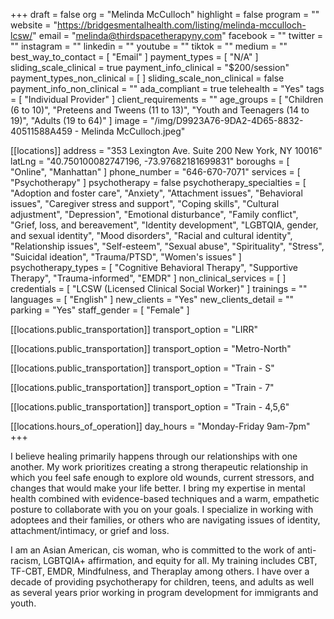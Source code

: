 +++
draft = false
org = "Melinda McCulloch"
highlight = false
program = ""
website = "https://bridgesmentalhealth.com/listing/melinda-mcculloch-lcsw/"
email = "melinda@thirdspacetherapyny.com"
facebook = ""
twitter = ""
instagram = ""
linkedin = ""
youtube = ""
tiktok = ""
medium = ""
best_way_to_contact = [ "Email" ]
payment_types = [ "N/A" ]
sliding_scale_clinical = true
payment_info_clinical = "$200/session"
payment_types_non_clinical = [ ]
sliding_scale_non_clinical = false
payment_info_non_clinical = ""
ada_compliant = true
telehealth = "Yes"
tags = [ "Individual Provider" ]
client_requirements = ""
age_groups = [
  "Children (6 to 10)",
  "Preteens and Tweens (11 to 13)",
  "Youth and Teenagers (14 to 19)",
  "Adults (19 to 64)"
]
image = "/img/D9923A76-9DA2-4D65-8832-40511588A459 - Melinda McCulloch.jpeg"

[[locations]]
address = "353 Lexington Ave. Suite 200 New York, NY 10016"
latLng = "40.750100082747196, -73.97682181699831"
boroughs = [ "Online", "Manhattan" ]
phone_number = "646-670-7071"
services = [ "Psychotherapy" ]
psychotherapy = false
psychotherapy_specialties = [
  "Adoption and foster care",
  "Anxiety",
  "Attachment issues",
  "Behavioral issues",
  "Caregiver stress and support",
  "Coping skills",
  "Cultural adjustment",
  "Depression",
  "Emotional disturbance",
  "Family conflict",
  "Grief, loss, and bereavement",
  "Identity development",
  "LGBTQIA, gender, and sexual identity",
  "Mood disorders",
  "Racial and cultural identity",
  "Relationship issues",
  "Self-esteem",
  "Sexual abuse",
  "Spirituality",
  "Stress",
  "Suicidal ideation",
  "Trauma/PTSD",
  "Women's issues"
]
psychotherapy_types = [
  "Cognitive Behavioral Therapy",
  "Supportive Therapy",
  "Trauma-informed",
  "EMDR"
]
non_clinical_services = [ ]
credentials = [ "LCSW (Licensed Clinical Social Worker)" ]
trainings = ""
languages = [ "English" ]
new_clients = "Yes"
new_clients_detail = ""
parking = "Yes"
staff_gender = [ "Female" ]

  [[locations.public_transportation]]
  transport_option = "LIRR"

  [[locations.public_transportation]]
  transport_option = "Metro-North"

  [[locations.public_transportation]]
  transport_option = "Train - S"

  [[locations.public_transportation]]
  transport_option = "Train - 7"

  [[locations.public_transportation]]
  transport_option = "Train - 4,5,6"

  [[locations.hours_of_operation]]
  day_hours = "Monday-Friday 9am-7pm"
+++

I believe healing primarily happens through our relationships with one another. My work prioritizes creating a strong therapeutic relationship in which you feel safe enough to explore old wounds, current stressors, and changes that would make your life better. I bring my expertise in mental health combined with evidence-based techniques and a warm, empathetic posture to collaborate with you on your goals. I specialize in working with adoptees and their families, or others who are navigating issues of identity, attachment/intimacy, or grief and loss.

I am an Asian American, cis woman, who is committed to the work of anti-racism, LGBTQIA+ affirmation, and equity for all. My training includes CBT, TF-CBT, EMDR, Mindfulness, and Theraplay among others. I have over a decade of providing psychotherapy for children, teens, and adults as well as several years prior working in program development for immigrants and youth. 

